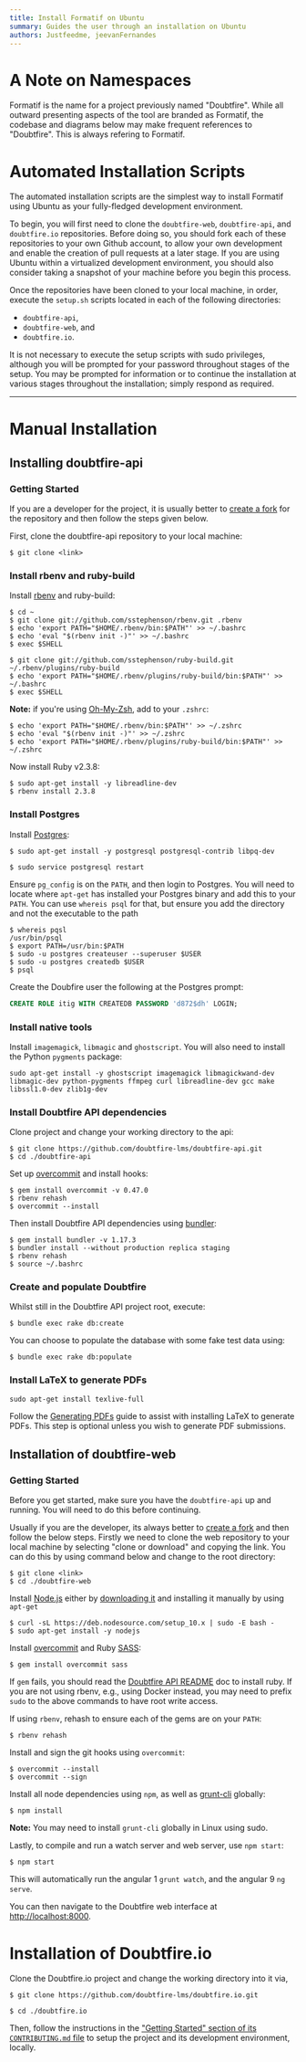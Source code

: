 ```yaml
---
title: Install Formatif on Ubuntu
summary: Guides the user through an installation on Ubuntu
authors: Justfeedme, jeevanFernandes
---
```


# A Note on Namespaces

Formatif is the name for a project previously named "Doubtfire". While all outward presenting aspects of the tool are branded as Formatif, the codebase and diagrams below may make frequent references to "Doubtfire". This is always refering to Formatif.

# Automated Installation Scripts

The automated installation scripts are the simplest way to install Formatif using Ubuntu as your fully-fledged
development environment.

To begin, you will first need to clone the `doubtfire-web`, `doubtfire-api`, and `doubtfire.io` repositories. Before
doing so, you should fork each of these repositories to your own Github account, to allow your own development and
enable the creation of pull requests at a later stage. If you are using Ubuntu within a virtualized development
environment, you should also consider taking a snapshot of your machine before you begin this process.

Once the repositories have been cloned to your local machine, in order, execute the `setup.sh` scripts located in each
of the following directories:

- `doubtfire-api`,
- `doubtfire-web`, and
- `doubtfire.io`.

It is not necessary to execute the setup scripts with sudo privileges, although you will be prompted for your password
throughout stages of the setup. You may be prompted for information or to continue the installation at various stages
throughout the installation; simply respond as required.

---

# Manual Installation

## Installing doubtfire-api

### Getting Started

If you are a developer for the project, it is usually better to
[create a fork](https://help.github.com/en/github/getting-started-with-github/fork-a-repo) for the repository and then
follow the steps given below.

First, clone the doubtfire-api repository to your local machine:

```shell
$ git clone <link>
```

### Install rbenv and ruby-build

Install [rbenv](https://github.com/rbenv/rbenv) and ruby-build:

```shell
$ cd ~
$ git clone git://github.com/sstephenson/rbenv.git .rbenv
$ echo 'export PATH="$HOME/.rbenv/bin:$PATH"' >> ~/.bashrc
$ echo 'eval "$(rbenv init -)"' >> ~/.bashrc
$ exec $SHELL

$ git clone git://github.com/sstephenson/ruby-build.git ~/.rbenv/plugins/ruby-build
$ echo 'export PATH="$HOME/.rbenv/plugins/ruby-build/bin:$PATH"' >> ~/.bashrc
$ exec $SHELL
```

**Note:** if you're using [Oh-My-Zsh](https://ohmyz.sh/), add to your `.zshrc`:

```shell
$ echo 'export PATH="$HOME/.rbenv/bin:$PATH"' >> ~/.zshrc
$ echo 'eval "$(rbenv init -)"' >> ~/.zshrc
$ echo 'export PATH="$HOME/.rbenv/plugins/ruby-build/bin:$PATH"' >> ~/.zshrc
```

Now install Ruby v2.3.8:

```shell
$ sudo apt-get install -y libreadline-dev
$ rbenv install 2.3.8
```

### Install Postgres

Install [Postgres](https://www.postgresql.org/download/linux/):

```shell
$ sudo apt-get install -y postgresql postgresql-contrib libpq-dev

$ sudo service postgresql restart
```

Ensure `pg_config` is on the `PATH`, and then login to Postgres. You will need to locate where `apt-get` has installed
your Postgres binary and add this to your `PATH`. You can use `whereis psql` for that, but ensure you add the directory
and not the executable to the path

```shell
$ whereis pqsl
/usr/bin/psql
$ export PATH=/usr/bin:$PATH
$ sudo -u postgres createuser --superuser $USER
$ sudo -u postgres createdb $USER
$ psql
```

Create the Doubfire user the following at the Postgres prompt:

```sql
CREATE ROLE itig WITH CREATEDB PASSWORD 'd872$dh' LOGIN;
```

### Install native tools

Install `imagemagick`, `libmagic` and `ghostscript`. You will also need to install the Python `pygments` package:

```shell
sudo apt-get install -y ghostscript imagemagick libmagickwand-dev libmagic-dev python-pygments ffmpeg curl libreadline-dev gcc make libssl1.0-dev zlib1g-dev
```

### Install Doubtfire API dependencies

Clone project and change your working directory to the api:

```shell
$ git clone https://github.com/doubtfire-lms/doubtfire-api.git
$ cd ./doubtfire-api
```

Set up [overcommit](https://github.com/sds/overcommit) and install hooks:

```shell
$ gem install overcommit -v 0.47.0
$ rbenv rehash
$ overcommit --install
```

Then install Doubtfire API dependencies using [bundler](https://bundler.io/):

```shell
$ gem install bundler -v 1.17.3
$ bundler install --without production replica staging
$ rbenv rehash
$ source ~/.bashrc
```

### Create and populate Doubtfire

Whilst still in the Doubtfire API project root, execute:

```shell
$ bundle exec rake db:create
```

You can choose to populate the database with some fake test data using:

```shell
$ bundle exec rake db:populate
```

### Install LaTeX to generate PDFs

```shell
sudo apt-get install texlive-full
```

Follow the [Generating PDFs](https://github.com/doubtfire-lms/doubtfire-api/wiki/Generating-PDFs) guide to assist with
installing LaTeX to generate PDFs. This step is optional unless you wish to generate PDF submissions.

## Installation of doubtfire-web

### Getting Started

Before you get started, make sure you have the `doubtfire-api` up and running. You will need to do this before
continuing.

Usually if you are the developer, its always better to
[create a fork](https://help.github.com/en/github/getting-started-with-github/fork-a-repo) and then follow the below
steps. Firstly we need to clone the web repository to your local machine by selecting "clone or download" and copying
the link. You can do this by using command below and change to the root directory:

```shell
$ git clone <link>
$ cd ./doubtfire-web
```

Install [Node.js](https://nodejs.org/en/) either by [downloading it](https://nodejs.org/download/) and installing it
manually by using `apt-get`

```shell
$ curl -sL https://deb.nodesource.com/setup_10.x | sudo -E bash -
$ sudo apt-get install -y nodejs
```

Install [overcommit](https://github.com/sds/overcommit) and Ruby [SASS](https://sass-lang.com/):

```shell
$ gem install overcommit sass
```

If `gem` fails, you should read the
[Doubtfire API README](https://github.com/doubtfire-lms/doubtfire-api/blob/development/README.rdoc) doc to install ruby.
If you are not using rbenv, e.g., using Docker instead, you may need to prefix `sudo` to the above commands to have root
write access.

If using `rbenv`, rehash to ensure each of the gems are on your `PATH`:

```shell
$ rbenv rehash
```

Install and sign the git hooks using `overcommit`:

```shell
$ overcommit --install
$ overcommit --sign
```

Install all node dependencies using `npm`, as well as [grunt-cli](https://gruntjs.com/using-the-cli) globally:

```shell
$ npm install
```

**Note:** You may need to install `grunt-cli` globally in Linux using sudo.

Lastly, to compile and run a watch server and web server, use `npm start`:

```shell
$ npm start
```

This will automatically run the angular 1 `grunt watch`, and the angular 9 `ng serve`.

You can then navigate to the Doubtfire web interface at [http://localhost:8000](http://localhost:8000/).

# Installation of Doubtfire.io

Clone the Doubtfire.io project and change the working directory into it via,

```shell
$ git clone https://github.com/doubtfire-lms/doubtfire.io.git

$ cd ./doubtfire.io
```

Then, follow the instructions in the
["Getting Started" section of its `CONTRIBUTING.md` file](https://github.com/doubtfire-lms/doubtfire.io/blob/master/CONTRIBUTING.md#getting-started)
to setup the project and its development environment, locally.
